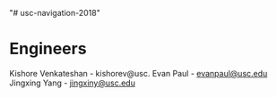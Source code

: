 "# usc-navigation-2018" 

# Engineers

Kishore Venkateshan - kishorev@usc.
Evan Paul - evanpaul@usc.edu
Jingxing Yang - jingxiny@usc.edu
